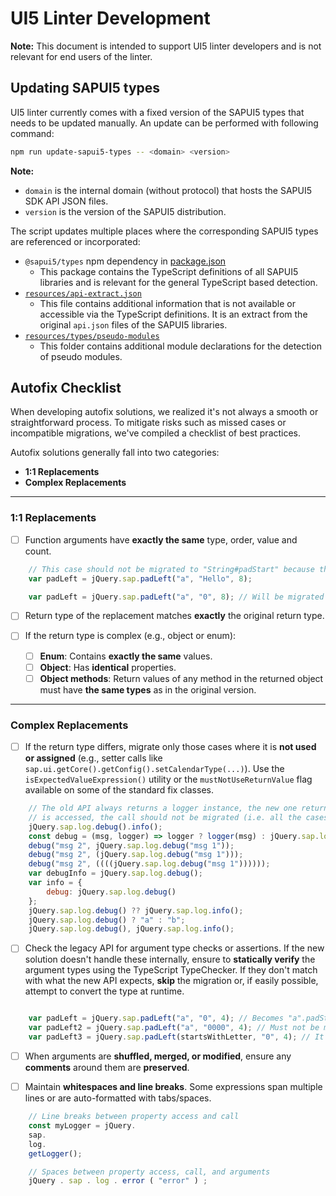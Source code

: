 # UI5 Linter Development

**Note:** This document is intended to support UI5 linter developers and is not relevant for end users of the linter.

## Updating SAPUI5 types

UI5 linter currently comes with a fixed version of the SAPUI5 types that needs to be updated manually.
An update can be performed with following command:
```sh
npm run update-sapui5-types -- <domain> <version>
```

**Note:**
- `domain` is the internal domain (without protocol) that hosts the SAPUI5 SDK API JSON files.
- `version` is the version of the SAPUI5 distribution.

The script updates multiple places where the corresponding SAPUI5 types are referenced or incorporated:
- `@sapui5/types` npm dependency in [package.json](../package.json)
  - This package contains the TypeScript definitions of all SAPUI5 libraries and is relevant for the general TypeScript based detection.
- [`resources/api-extract.json`](../resources/api-extract.json)
  - This file contains additional information that is not available or accessible via the TypeScript definitions. It is an extract from the original `api.json` files of the SAPUI5 libraries.
- [`resources/types/pseudo-modules`](../resources/types/pseudo-modules)
  - This folder contains additional module declarations for the detection of pseudo modules.

## Autofix Checklist

When developing autofix solutions, we realized it's not always a smooth or straightforward process. To mitigate risks such as missed cases or incompatible migrations, we've compiled a checklist of best practices.

Autofix solutions generally fall into two categories:

* **1:1 Replacements**
* **Complex Replacements**

---

### 1:1 Replacements

* [ ] Function arguments have **exactly the same** type, order, value and count.
```js
	// This case should not be migrated to "String#padStart" because the second argument is longer than one char, which will behave differently with the String API
	var padLeft = jQuery.sap.padLeft("a", "Hello", 8);

	var padLeft = jQuery.sap.padLeft("a", "0", 8); // Will be migrated
```
* [ ] Return type of the replacement matches **exactly** the original return type.
* [ ] If the return type is complex (e.g., object or enum):

  * [ ] **Enum**: Contains **exactly the same** values.
  * [ ] **Object**: Has **identical** properties.
  * [ ] **Object methods**: Return values of any method in the returned object must have **the same types** as in the original version.

---

### Complex Replacements

* [ ] If the return type differs, migrate only those cases where it is **not used or assigned** (e.g., setter calls like `sap.ui.getCore().getConfig().setCalendarType(...)`). Use the `isExpectedValueExpression()` utility or the `mustNotUseReturnValue` flag available on some of the standard fix classes.
```js
	// The old API always returns a logger instance, the new one returns undefined. So in case the return value
	// is accessed, the call should not be migrated (i.e. all the cases below):
	jQuery.sap.log.debug().info();
	const debug = (msg, logger) => logger ? logger(msg) : jQuery.sap.log.debug(msg);
	debug("msg 2", jQuery.sap.log.debug("msg 1"));
	debug("msg 2", (jQuery.sap.log.debug("msg 1")));
	debug("msg 2", ((((jQuery.sap.log.debug("msg 1"))))));
	var debugInfo = jQuery.sap.log.debug();
	var info = {
		debug: jQuery.sap.log.debug()
	};
	jQuery.sap.log.debug() ?? jQuery.sap.log.info();
	jQuery.sap.log.debug() ? "a" : "b";
	jQuery.sap.log.debug(), jQuery.sap.log.info();
```
* [ ] Check the legacy API for argument type checks or assertions. If the new solution doesn't handle these internally, ensure to **statically verify** the argument types using the TypeScript TypeChecker. If they don't match with what the new API expects, **skip** the migration or, if easily possible, attempt to convert the type at runtime.
```js

	var padLeft = jQuery.sap.padLeft("a", "0", 4); // Becomes "a".padStart(4, "0");
	var padLeft2 = jQuery.sap.padLeft("a", "0000", 4); // Must not be migrated. The second argument contains more than one character, which will yield different results with the new API
	var padLeft3 = jQuery.sap.padLeft(startsWithLetter, "0", 4); // It might not be possible to determine whether startsWithLetter is a string. In that case, do not migrate
```
* [ ] When arguments are **shuffled, merged, or modified**, ensure any **comments** around them are **preserved**.

* [ ] Maintain **whitespaces and line breaks**. Some expressions span multiple lines or are auto-formatted with tabs/spaces.
```js
	// Line breaks between property access and call
	const myLogger = jQuery.
	sap.
	log.
	getLogger();

	// Spaces between property access, call, and arguments
	jQuery . sap . log . error ( "error" ) ;
```
